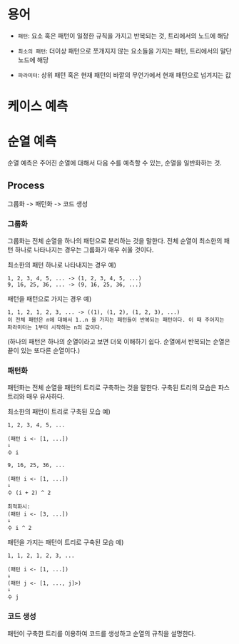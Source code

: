 # 용어

- `패턴`: 요소 혹은 패턴이 일정한 규칙을 가지고 반복되는 것, 트리에서의 노드에 해당

- `최소의 패턴`: 더이상 패턴으로 쪼개지지 않는 요소들을 가지는 패턴, 트리에서의 말단 노드에 해당

- `파라미터`: 상위 패턴 혹은 현재 패턴의 바깥의 무언가에서 현재 패턴으로 넘겨지는 값

# 케이스 예측

# 순열 예측

순열 예측은 주어진 순열에 대해서 다음 수를 예측할 수 있는, 순열을 일반화하는 것.

## Process

그룹화 -> 패턴화 -> 코드 생성

### 그룹화

그룹화는 전체 순열을 하나의 패턴으로 분리하는 것을 말한다.
전체 순열이 최소한의 패턴 하나로 나타나지는 경우는 그룹화가 매우 쉬울 것이다.

최소한의 패턴 하나로 나타내지는 경우 예)
```
1, 2, 3, 4, 5, ... -> (1, 2, 3, 4, 5, ...)
9, 16, 25, 36, ... -> (9, 16, 25, 36, ...)
```

패턴을 패턴으로 가지는 경우 예)
```
1, 1, 2, 1, 2, 3, ... -> ((1), (1, 2), (1, 2, 3), ...)
이 전체 패턴은 n에 대해서 1..n 을 가지는 패턴들이 반복되는 패턴이다. 이 때 주어지는 파라미터는 1부터 시작하는 n의 값이다.
```

(하나의 패턴은 하나의 순열이라고 보면 더욱 이해하기 쉽다. 순열에서 반복되는 순열은 끝이 있는 또다른 순열이다.)

### 패턴화

패턴화는 전체 순열을 패턴의 트리로 구축하는 것을 말한다. 구축된 트리의 모습은 파스 트리와 매우 유사하다.

최소한의 패턴이 트리로 구축된 모습 예)
```
1, 2, 3, 4, 5, ...

(패턴 i <- [1, ...])
↓
수 i
```

```
9, 16, 25, 36, ...

(패턴 i <- [1, ...])
↓
수 (i + 2) ^ 2

최적화시:
(패턴 i <- [3, ...])
↓
수 i ^ 2
```

패턴을 가지는 패턴이 트리로 구축된 모습 예)
```
1, 1, 2, 1, 2, 3, ...

(패턴 i <- [1, ...])
↓
(패턴 j <- [1, ..., j]>)
↓
수 j
```

### 코드 생성

패턴이 구축한 트리를 이용하여 코드를 생성하고 순열의 규칙을 설명한다.